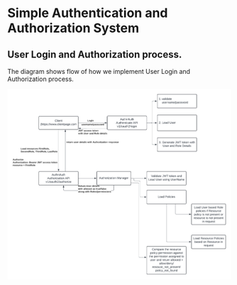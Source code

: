 # Simple Authentication and Authorization System

## User Login and Authorization process.
The diagram shows flow of how we implement User Login and Authorization process.

![AuthnAuth Architecture](AuthnAuthArchitecture.png)
